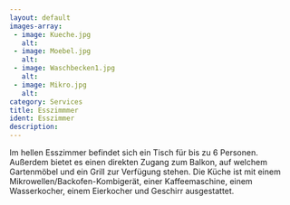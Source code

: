 ```yaml
---
layout: default
images-array:
 - image: Kueche.jpg
   alt: 
 - image: Moebel.jpg
   alt: 
 - image: Waschbecken1.jpg
   alt: 
 - image: Mikro.jpg
   alt: 
category: Services
title: Esszimmmer
ident: Esszimmer
description: 
---
```


Im hellen Esszimmer befindet sich ein Tisch für bis zu 6 Personen. Außerdem bietet es einen direkten Zugang zum Balkon, 
auf welchem Gartenmöbel und ein Grill zur Verfügung stehen.
Die Küche ist mit einem Mikrowellen/Backofen-Kombigerät, einer Kaffeemaschine, einem Wasserkocher, einem Eierkocher 
und Geschirr ausgestattet. 
